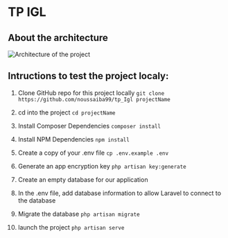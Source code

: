 # TP IGL

## About the architecture
![Architecture of the project](https://github.com/noussaiba99/tp_Igl/blob/master/soa.PNG)

## Intructions to test the project localy:
1. Clone GitHub repo for this project locally
`git clone https://github.com/noussaiba99/tp_Igl projectName`

2. cd into the project
`cd projectName`

3. Install Composer Dependencies
`composer install`

4. Install NPM Dependencies
`npm install`

5. Create a copy of your .env file
`cp .env.example .env`

6. Generate an app encryption key
`php artisan key:generate`

7. Create an empty database for our application

8. In the .env file, add database information to allow Laravel to connect to the database

9. Migrate the database
`php artisan migrate`

10. launch the project
`php artisan serve`
